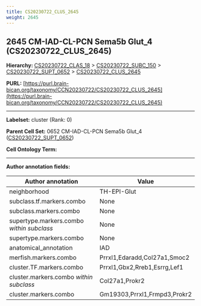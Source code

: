 ```yaml
---
title: CS20230722_CLUS_2645
weight: 2645
---
```

## 2645 CM-IAD-CL-PCN Sema5b Glut_4 (CS20230722_CLUS_2645)
<b>Hierarchy: </b>
[CS20230722_CLAS_18](../CS20230722_CLAS_18) >
[CS20230722_SUBC_150](../CS20230722_SUBC_150) >
[CS20230722_SUPT_0652](../CS20230722_SUPT_0652) >
[CS20230722_CLUS_2645](../CS20230722_CLUS_2645)

**PURL:** [https://purl.brain-bican.org/taxonomy/CCN20230722/CS20230722_CLUS_2645](https://purl.brain-bican.org/taxonomy/CCN20230722/CS20230722_CLUS_2645)

---


**Labelset:** cluster (Rank: 0)

**Parent Cell Set:** 0652 CM-IAD-CL-PCN Sema5b Glut_4 ([CS20230722_SUPT_0652](../CS20230722_SUPT_0652))



**Cell Ontology Term:** 

[MARKER GENES.]: #


---

[TRANSFERRED ANNOTATIONS.]: #


[AUTHOR ANNOTATION FIELDS.]: #


**Author annotation fields:**

| Author annotation | Value |
|-------------------|-------|
|neighborhood|TH-EPI-Glut|
|subclass.tf.markers.combo|None|
|subclass.markers.combo|None|
|supertype.markers.combo _within subclass_|None|
|supertype.markers.combo|None|
|anatomical_annotation|IAD|
|merfish.markers.combo|Prrxl1,Edaradd,Col27a1,Smoc2|
|cluster.TF.markers.combo|Prrxl1,Gbx2,Rreb1,Esrrg,Lef1|
|cluster.markers.combo _within subclass_|Col27a1,Prokr2|
|cluster.markers.combo|Gm19303,Prrxl1,Frmpd3,Prokr2|
